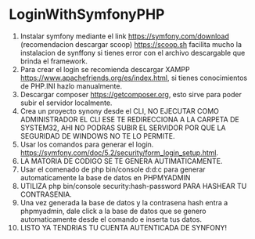 ﻿# LoginWithSymfonyPHP
1. Instalar symfony mediante el link https://symfony.com/download (recomendacion descargar scoop) https://scoop.sh facilita mucho la instalacion de synffony si tienes error con el archivo descargable que brinda el framework.
2. Para crear el login se recomienda descargar XAMPP https://www.apachefriends.org/es/index.html, si tienes conocimientos de PHP.INI hazlo manualmente.
3. Descargar composer https://getcomposer.org, esto sirve para poder subir el servidor localmente.
4. Crea un proyecto synony desde el CLI, NO EJECUTAR COMO ADMINISTRADOR EL CLI ESE TE REDIRECCIONA A LA CARPETA DE SYSTEM32, AHI NO PODRAS SUBIR EL SERVIDOR POR QUE LA SEGURIDAD DE WINDOWS NO TE LO PERMITE.
5. Usar los comandos para generar el login. https://symfony.com/doc/5.2/security/form_login_setup.html.
6. LA MATORIA DE CODIGO SE TE GENERA AUTIMATICAMENTE.
7. Usar el comenado de php bin/console d:d:c para generar automaticamente la base de datos en PHPMYADMIN
8. UTILIZA php bin/console security:hash-password PARA HASHEAR TU CONTRASENIA.
9. Una vez generada la base de datos y la contrasena hash entra a phpmyadmin, dale click a la base de datos que se genero automaticamente desde el comando e inserta tus datos.
10. LISTO YA TENDRIAS TU CUENTA AUTENTICADA DE SYNFONY!

